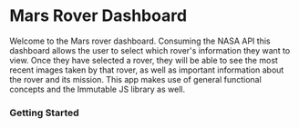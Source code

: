 # Mars Rover Dashboard

Welcome to the Mars rover dashboard. Consuming the NASA API this dashboard allows the user to select which rover's information they want to view. Once they have selected a rover, they will be able to see the most recent images taken by that rover, as well as important information about the rover and its mission. This app makes use of general functional concepts and the Immutable JS library as well.

### Getting Started
